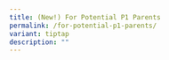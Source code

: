 ```yaml
---
title: (New!) For Potential P1 Parents
permalink: /for-potential-p1-parents/
variant: tiptap
description: ""
---
```

